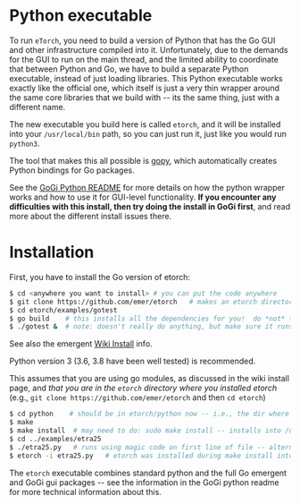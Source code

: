 # Python executable

To run `eTorch`, you need to build a version of Python that has the Go GUI and other infrastructure compiled into it.  Unfortunately, due to the demands for the GUI to run on the main thread, and the limited ability to coordinate that between Python and Go, we have to build a separate Python executable, instead of just loading libraries.  This Python executable works exactly like the official one, which itself is just a very thin wrapper around the same core libraries that we build with -- its the same thing, just with a different name.

The new executable you build here is called `etorch`, and it will be installed into your `/usr/local/bin` path, so you can just run it, just like you would run `python3`.

The tool that makes this all possible is [gopy](https://github.com/go-python/gopy), which automatically creates Python bindings for Go packages. 

See the [GoGi Python README](https://github.com/goki/gi/blob/master/python/README.md) for more details on how the python wrapper works and how to use it for GUI-level functionality.  **If you encounter any difficulties with this install, then try doing the install in GoGi first**, and read more about the different install issues there.

# Installation

First, you have to install the Go version of etorch:
```sh
$ cd <anywhere you want to install> # you can put the code anywhere
$ git clone https://github.com/emer/etorch   # makes an etorch directory 
$ cd etorch/examples/gotest
$ go build    # this installs all the dependencies for you!  do *not* type go get ./...
$ ./gotest &  # note: doesn't really do anything, but make sure it runs!
```

See also the emergent [Wiki Install](https://github.com/emer/emergent/wiki/Install) info.

Python version 3 (3.6, 3.8 have been well tested) is recommended.

This assumes that you are using go modules, as discussed in the wiki install page, and *that you are in the `etorch` directory where you installed etorch* (e.g., `git clone https://github.com/emer/etorch` and then `cd etorch`)

```sh
$ cd python    # should be in etorch/python now -- i.e., the dir where this README.md is..
$ make
$ make install  # may need to do: sudo make install -- installs into /usr/local/bin and python site-packages
$ cd ../examples/etra25
$ ./etra25.py   # runs using magic code on first line of file -- alternatively:
$ etorch -i etra25.py   # etorch was installed during make install into /usr/local/bin
```

The `etorch` executable combines standard python and the full Go emergent and GoGi gui packages -- see the information in the GoGi python readme for more technical information about this.

